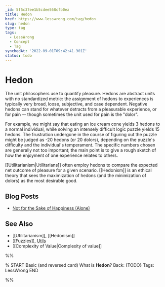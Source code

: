 ```yaml
---
_id: 5f5c37ee1b5cdee568cfb0ea
title: Hedon
href: https://www.lesswrong.com/tag/hedon
slug: hedon
type: tag
tags:
  - LessWrong
  - Concept
  - Tag
synchedAt: '2022-09-01T09:42:41.301Z'
status: todo
---
```


# Hedon

The unit philosophers use to quantify pleasure. Hedons are abstract units with no standardized metric: the assignment of hedons to experiences is typically very broad, loose, subjective, and case dependent. Negative hedons can stand for whatever detracts from a pleasurable experience, or for pain -- though sometimes the unit used for pain is the "dolor".

For example, we might say that eating an ice cream cone yields 3 hedons to a normal individual, while solving an intensely difficult logic puzzle yields 15 hedons. The frustration undergone in the course of figuring out the puzzle might be judged as -20 hedons (or 20 dolors), depending on the puzzle's difficulty and the individual's temperament. The specific numbers chosen are generally not too important; the main point is to give a rough sketch of how the enjoyment of one experience relates to others.

[[Utilitarianism|Utilitarians]] often employ hedons to compare the expected net outcome of pleasure for a given scenario. [[Hedonism]] is an ethical theory that sees the maximization of hedons (and the minimization of dolors) as the most desirable good.

## Blog Posts

- [Not for the Sake of Happiness (Alone)](http://lesswrong.com/lw/lb/not_for_the_sake_of_happiness_alone/)

## See Also

- [[Utilitarianism]], [[Hedonism]]
- [[Fuzzies]], [Utils](https://wiki.lesswrong.com/wiki/Utils)
- [[Complexity of Value|Complexity of value]]


%%

% START
Basic (and reversed card)
What is **Hedon**?
Back: {TODO}
Tags: LessWrong
END
<!--ID: 1663156999861-->


%%
	
